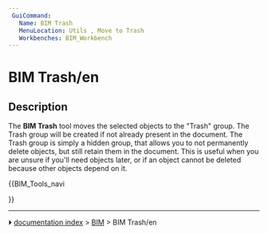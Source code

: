 ```yaml
---
 GuiCommand:
   Name: BIM Trash
   MenuLocation: Utils , Move to Trash
   Workbenches: BIM_Workbench
---
```


# BIM Trash/en

## Description

The **BIM Trash** tool moves the selected objects to the \"Trash\" group. The Trash group will be created if not already present in the document. The Trash group is simply a hidden group, that allows you to not permanently delete objects, but still retain them in the document. This is useful when you are unsure if you\'ll need objects later, or if an object cannot be deleted because other objects depend on it.





{{BIM_Tools_navi

}}



---
⏵ [documentation index](../README.md) > [BIM](BIM_Workbench.md) > BIM Trash/en
